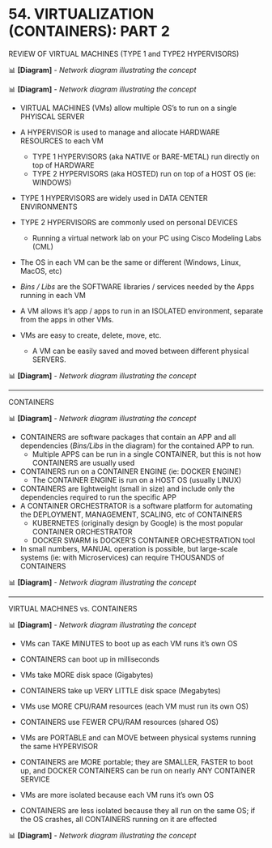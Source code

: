 # 54. VIRTUALIZATION (CONTAINERS): PART 2

REVIEW OF VIRTUAL MACHINES (TYPE 1 and TYPE2 HYPERVISORS)

📊 **[Diagram]** - *Network diagram illustrating the concept*

📊 **[Diagram]** - *Network diagram illustrating the concept*

- VIRTUAL MACHINES (VMs) allow multiple OS’s to run on a single PHYISCAL SERVER
- A HYPERVISOR is used to manage and allocate HARDWARE RESOURCES to each VM
    - TYPE 1 HYPERVISORS (aka NATIVE or BARE-METAL) run directly on top of HARDWARE
    - TYPE 2 HYPERVISORS (aka HOSTED) run on top of a HOST OS (ie: WINDOWS)
- TYPE 1 HYPERVISORS are widely used in DATA CENTER ENVIRONMENTS
- TYPE 2 HYPERVISORS are commonly used on personal DEVICES
    - Running a virtual network lab on your PC using Cisco Modeling Labs (CML)

- The OS in each VM can be the same or different (Windows, Linux, MacOS, etc)
- *Bins / Libs* are the SOFTWARE libraries / services needed by the Apps running in each VM
- A VM allows it’s app / apps to run in an ISOLATED environment, separate from the apps in other VMs.
- VMs are easy to create, delete, move, etc.
    - A VM can be easily saved and moved between different physical SERVERS.

📊 **[Diagram]** - *Network diagram illustrating the concept*

---

CONTAINERS

📊 **[Diagram]** - *Network diagram illustrating the concept*

- CONTAINERS are software packages that contain an APP and all dependencies (*Bins/Libs* in the diagram) for the contained APP to run.
    - Multiple APPS can be run in a single CONTAINER, but this is not how CONTAINERS are usually used
- CONTAINERS run on a CONTAINER ENGINE (ie: DOCKER ENGINE)
    - The CONTAINER ENGINE is run on a HOST OS (usually LINUX)
- CONTAINERS are lightweight (small in size) and include only the dependencies required to run the specific APP
- A CONTAINER ORCHESTRATOR is a software platform for automating the DEPLOYMENT, MANAGEMENT, SCALING, etc of CONTAINERS
    - KUBERNETES (originally design by Google) is the most popular CONTAINER ORCHESTRATOR
    - DOCKER SWARM is DOCKER’S CONTAINER ORCHESTRATION tool
- In small numbers, MANUAL operation is possible, but large-scale systems (ie: with Microservices) can require THOUSANDS of CONTAINERS

📊 **[Diagram]** - *Network diagram illustrating the concept*

---

VIRTUAL MACHINES vs. CONTAINERS

📊 **[Diagram]** - *Network diagram illustrating the concept*

- VMs can TAKE MINUTES to boot up as each VM runs it’s own OS
- CONTAINERS can boot up in milliseconds

- VMs take MORE disk space (Gigabytes)
- CONTAINERS take up VERY LITTLE disk space (Megabytes)

- VMs use MORE CPU/RAM resources (each VM must run its own OS)
- CONTAINERS use FEWER CPU/RAM resources (shared OS)

- VMs are PORTABLE and can MOVE between physical systems running the same HYPERVISOR
- CONTAINERS are MORE portable; they are SMALLER, FASTER to boot up, and DOCKER CONTAINERS can be run on nearly ANY CONTAINER SERVICE

- VMs are more isolated because each VM runs it’s own OS
- CONTAINERS are less isolated because they all run on the same OS; if the OS crashes, all CONTAINERS running on it are effected

📊 **[Diagram]** - *Network diagram illustrating the concept*
